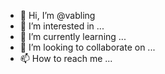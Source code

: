 - 👋 Hi, I’m @vabling
- 👀 I’m interested in ...
- 🌱 I’m currently learning ...
- 💞️ I’m looking to collaborate on ...
- 📫 How to reach me ...

<!---
vabling/vabling is a ✨ special ✨ repository because its `README.md` (this file) appears on your GitHub profile.
You can click the Preview link to take a look at your changes.
--->
